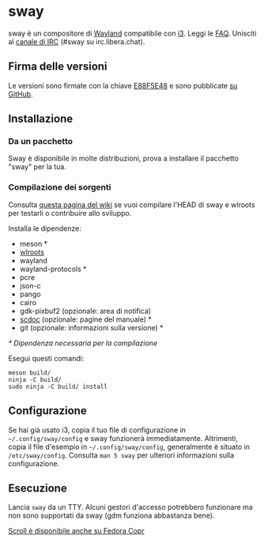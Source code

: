# sway

sway è un compositore di [Wayland] compatibile con [i3]. Leggi le [FAQ].
Unisciti al [canale di IRC] \(#sway su irc.libera.chat).

## Firma delle versioni

Le versioni sono firmate con la chiave [E88F5E48] e sono pubblicate
[su GitHub][GitHub releases].

## Installazione

### Da un pacchetto

Sway è disponibile in molte distribuzioni, prova a installare il pacchetto
"sway" per la tua.

### Compilazione dei sorgenti

Consulta [questa pagina del wiki][Development setup] se vuoi compilare l'HEAD
di sway e wlroots per testarli o contribuire allo sviluppo.

Installa le dipendenze:

* meson \*
* [wlroots]
* wayland
* wayland-protocols \*
* pcre
* json-c
* pango
* cairo
* gdk-pixbuf2 (opzionale: area di notifica)
* [scdoc] (opzionale: pagine del manuale) \*
* git (opzionale: informazioni sulla versione) \*

_\* Dipendenza necessaria per la compilazione_

Esegui questi comandi:

    meson build/
    ninja -C build/
    sudo ninja -C build/ install

## Configurazione

Se hai già usato i3, copia il tuo file di configurazione in
`~/.config/sway/config` e sway funzionerà immediatamente. Altrimenti, copia il
file d'esempio in `~/.config/sway/config`, generalmente è situato in
`/etc/sway/config`. Consulta `man 5 sway` per ulteriori informazioni sulla
configurazione.

## Esecuzione

Lancia `sway` da un TTY. Alcuni gestori d'accesso potrebbero funzionare ma non
sono supportati da sway (gdm funziona abbastanza bene).

[i3]: https://i3wm.org/
[Wayland]: http://wayland.freedesktop.org/
[FAQ]: https://github.com/swaywm/sway/wiki
[canale di IRC]: https://web.libera.chat/gamja/?channels=#sway
[E88F5E48]: https://keys.openpgp.org/search?q=34FF9526CFEF0E97A340E2E40FDE7BE0E88F5E48
[GitHub releases]: https://github.com/swaywm/sway/releases
[Development setup]: https://github.com/swaywm/sway/wiki/Development-Setup
[wlroots]: https://gitlab.freedesktop.org/wlroots/wlroots
[scdoc]: https://git.sr.ht/~sircmpwn/scdoc





























[Scroll è disponibile anche su Fedora Copr](https://copr.fedorainfracloud.org/coprs/mecattaf/duoRPM/)
